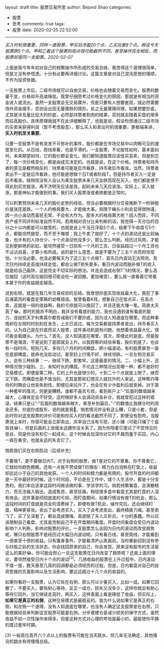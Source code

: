 layout: draft
title: 股票交易所思
author: Bejond Shao
categories:
  - 股票
  - 思考
comments: true
tags:
  - 股票
date: 2020-02-25 22:52:00
---
*买入时机很重要，同样一直股票，甲买后浮盈20个点，乙买后套8个点。假设今天股票跌5个点。甲和乙看这个股票的观点很可能截然不同，甚至操作完全相反。而股票却是同一支股票。2020-02-07*

上面是我今年年初对自己的频繁操作所形成的交易总结，我觉得这个道理很简单，但是又没有参悟透。十分有必要再详细讨论。这篇文章是对自己混沌思想的理顺，不作为投资依据。

一支股票上市后，二级市场就可以自由交易，价格也会随着交易而变化。股票的数量不变，价格却升高或降低。我曾仔细思考过价格变化的原因，那就是有相当的资金进入或流出。虽然一支股票会无交易骤升，但是只要有人想要套现，就必然需要场外资金接手，否则会出现无量骤跌的情形。反之无量骤降同理，如果想要抄底，尤其是涉及量比较大的抄底，必然是持票者割肉的结果，否则就会随着买盘的增多而拉高股价。具体原理我就不在此详细解释了。也就是说，假设你想通过二级市场的买卖来获得利润（暂不考虑股息），那么买入和卖出时机很重要，更极端来讲，**买入时机至关重要**。

只要一支股票不是有突发不可弥补的事件，股价都是在市场交易中以肉眼可见的速度变化的。从日线，周线来看，也是平滑的。一支股票，不论股性如何，基本面如何，未来期望如何，它的股价都会变化。我们都知道股票应该低买高卖，但是别忘了，每一次价格变化，都是由成交决定的。也就是说，在这个价格，持票者和持币者的意见是截然相反的：持票者可能是后市看跌，持币者后市看涨。当然，持票者卖出不一定是后市看跌，他可能是想做个日T或者阶段T。但是持币者买入一定是后市看涨，我相信没有人会认为某支股票未来几天会跌而现在买入，他们都是恨不得此刻买完就涨，再不济明天应该是涨，起码未来几天应该涨。实际上，买入就涨，那是神仙才能做到的事。我们买入股票涨或者跌都是正常的。

可以积累预测未来几天的股价走势的经验，但没必要根据时分交易推断下一秒钟股价是涨还是跌。一个人的格局要大，才能做大事。局限于蝇头小利会显得很拘谨，因一点小波动而喜怒无常，不会有大作为。那多大的格局算大呢？因人而异，不同资产或不同评判标准自然不同。若用相对百分比来判断的话，我觉得一天仓位的百分之十以内都是可以接受的，也就是说上午当日浮盈5个点，结果下午收盘亏5个点，都能坦然接受，而不至于悔恨：我上午卖了就好了。十个点的波动还是比较抽象，也许有的人持仓少，十个点波动也没多少，那么怎么判断。经历过风雨，才能见到更鲜艳的彩虹。能坦然接受一日损失一个月的工资，日收益超过一个月工资也不沾沾自喜，才算小有所成。说的是什么意思，就是不要为了三五个点而担惊受怕，十分没必要。也没必要每天为了这三五个点做T，首先日内波动无法预测，其次日内持续走高或持续走低，都会让做T损失更多。看日内波动而脑补做T的收入就是给自己画饼，这是完全不切实际的想法。并且会造成右侧T飞的情况，要么高位接回（这时高位接回很可能会吃一波回撤，更加难受），要么就一直看着它带着本属于你的收益越走越高。

说到右侧，就是在我几年交易经验的总结。我曾想抄底实现收益最大化，我犯了事后诸葛亮的看盘定策略的幼稚错误。我曾看着K线，想象自己在低点买，在高点卖，这就是一倍的收益啊，我的亏损就可以挽回了，并且还能大赚一笔，简直太天真了:joy:。那时的我并不明白，我并没有看底的能力，我也没遇到谁有看底的能力，连投机天才利弗莫尔都告诫我们不要抄底，因为没人知道底在哪里。而这种事情却在左侧时时刻刻在发生，上文已说过，每次交易都是持票者卖出，持币者买入的。认为自己是在抄底而买入股票，这件事动机就有问题，他想着收益最大化，很可能会栽跟头。为什么？首先，没人知道底在哪里。其次，即便此时是底，但是股票不是海浪，不是说到了底部就会上升。以我观察的经验来看，股价到底了，也会有一段时间，短则几天，多则几个月的时间横盘，即小幅波动。有的股票甚至一直在底部横盘，就再也没启动过。甚至赶上行情不好，继续领跌。一旦左侧交易买入，会有三种结果：一、继续下跌，即套牢。这是最差的情况。二、小幅上升，这种情况很少碰到。三、未知时长的横盘。不论这三种情况出现哪一种，都不是好的交易模式。即便是第二种，它的上升也是很少的，十到二十个点就是上限了，继而又下跌。而横盘也是不值当的，尤其是那些幻想买入就拉升的人来说，这种焦灼等待的时期会让他丧失耐性，即便后来拉升了，也会在有少许盈利后就卖掉。对于第一种套牢的情况，则更是糟糕。谁都不喜欢亏损，看到账户上”-“后面的数值越来越大，心理肯定会不好受。这时候好多人会调动资金补仓，我就曾犯过这样的错误，结果只是让”-“后面的数值越来越大，甚至补到最后，”-”的数值比我建仓时的资金还多。抄底抄成股东，说的就是我:new_moon_with_face:。倘若情况并没有这么糟，只是小套，但是此时你对这支股票的评价可能和你买入时的看法截然不同了，即便没有割肉，当股票涨上来时，你很可能会立即卖出，庆幸自己没有亏损，还小赚（可能只赚了个盒饭钱:joy:），但是后面的上涨就永远跟你没关系了。因为你陪着它度过了不受待见的低谷，但是你没有和它一起成长，这个时候会加深你对它的不屑而羞于买回，内心一直在看空，也就永远的失去它了。

倘若我们买在右侧启动（后续补充）

不要做T，更不要做日内T。对于右侧的股票，做T是对它的不尊重。你不尊重它，它就给你颜色瞧瞧。还有一点我不赞成做T的理由：精力白白消耗在盯盘上，收益却远远小于自己的其他收获。一个人的时间和精力都是有限的，股市开盘的时间都是一天中最好的时候。这个时间段，不论是在工作中，或个人生活中，都是十分宝贵的。我们本应该拿这段时间做该做的事，学该学的习。倘若频繁看盘，会涣散精力，而无法输入输出，造成焦虑，甚至狂躁。相信很多盘中看盘尤其是盯盘的人深有体会。这件事是彻彻底底的亏损。而盯盘期间，如果行情没有做T的机会，那么这段时间的盯盘就是完全的浪费掉了。即便有做T机会，操作完后，还会继续盯盘，精神更紧张。卖出了会考虑买入，买入了会考虑卖出，最终精疲力竭。甚至卖飞了，买了又深套了，都会造成懊悔，真是赔了夫人又折兵，十分的愚蠢。所以应该限制自己看盘，尤其是克制自己不在开盘期间看盘。开盘时间看盘会受日内波动影响个人判断，影响对股票的评价，一支股票怎么会因为日内的波动而改变趋势呢，哪只右侧股票不是经历过大幅日内波动呢。只有看日线，甚至周线，才能看到一倍甚至十倍的收益。只有置身事外，才能看清庐山真面目。当你重新回到没有参与炒股之前的生活状态，你会找回原来的自己，你会发现，原来没有股市的生活是这么的美好:joy:。你可能会担心一旦这支股票在日内改变了趋势呢？还是上面的理论，要坦然接受日内十个点的波动<sup>[3]</sup>。几倍收益的股票在上升过程中，日内波动不值一提，数天甚至几周的回调都是必须经历的过程。但是，日内看盘对自己的投资思维的负面影响以及生活影响，要远远超过十几个点的收益的。

如果你看好一支股票，认为它处在右侧，那么可以少量买入，比如一成。如果它回撤了，不要买入，要有耐心等待，反正一成仓，损失又没多少，这样你就会有耐心等待它回升。当它继续走高时，再买入，这样表面上看是降低了收益，但实际上，**如果它是真正的右侧**，这种交易模式是最稳妥的。我为什么说如果它是真正的右侧，和左侧一个道理，没有人知道底在哪里，也没有人确定这支股票是在右侧，只能根据经验来判断这支股票可能是右侧。分步骤建仓是减少损失的保守方式，虽然收益不如一次性操作来得多，但是这种方式对心理的考验是最小的，最能使你平静的度过套牢时期。

[3] 一般高位高开六个点以上的股票有可能在当天跳水，但几率无法确定，其他情况的跳水有待慢慢总结。